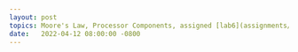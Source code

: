 ```yaml
---
layout: post
topics: Moore's Law, Processor Components, assigned [lab6](assignments/lab06.html) due 4/18
date:   2022-04-12 08:00:00 -0800
---
```

